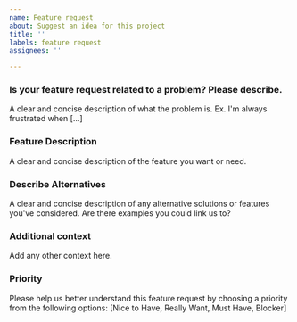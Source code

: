 ```yaml
---
name: Feature request
about: Suggest an idea for this project
title: ''
labels: feature request
assignees: ''

---
```


### Is your feature request related to a problem? Please describe.
A clear and concise description of what the problem is. Ex. I'm always frustrated when [...]

### Feature Description
A clear and concise description of the feature you want or need.

### Describe Alternatives
A clear and concise description of any alternative solutions or features you've considered. Are there examples you could link us to?

### Additional context
Add any other context here.

### Priority
Please help us better understand this feature request by choosing a priority from the following options:
[Nice to Have, Really Want, Must Have, Blocker]
